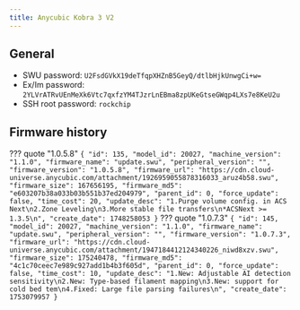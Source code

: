```yaml
---
title: Anycubic Kobra 3 V2
---
```



## General

- SWU password: `U2FsdGVkX19deTfqpXHZnB5GeyQ/dtlbHjkUnwgCi+w=`
- Ex/Im password: `2YLVrATRvUEnMeXk6Vtc7qxfzYM4TJzrLnEBma8zpUKeGtseGWqp4LXs7e8KeU2u`
- SSH root password: `rockchip`


## Firmware history

??? quote "1.0.5.8"
    ```
    {
        "id": 135,
        "model_id": 20027,
        "machine_version": "1.1.0",
        "firmware_name": "update.swu",
        "peripheral_version": "",
        "firmware_version": "1.0.5.8",
        "firmware_url": "https://cdn.cloud-universe.anycubic.com/attachment/1926959055878316033_aruz4b58.swu",
        "firmware_size": 167656195,
        "firmware_md5": "e603207b38a033b03b551b37ed204979",
        "parent_id": 0,
        "force_update": false,
        "time_cost": 20,
        "update_desc": "1.Purge volume config. in ACS Next\n2.Zone Leveling\n3.More stable file transfers\n*ACSNext >= 1.3.5\n",
        "create_date": 1748258053
    }
    ```
??? quote "1.0.7.3"
    ```
    {
        "id": 145,
        "model_id": 20027,
        "machine_version": "1.1.0",
        "firmware_name": "update.swu",
        "peripheral_version": "",
        "firmware_version": "1.0.7.3",
        "firmware_url": "https://cdn.cloud-universe.anycubic.com/attachment/1947184412124340226_niwd8xzv.swu",
        "firmware_size": 175240478,
        "firmware_md5": "4c1c70ceec7e989c927add1b4b3f605d",
        "parent_id": 0,
        "force_update": false,
        "time_cost": 10,
        "update_desc": "1.New: Adjustable AI detection sensitivity\n2.New: Type-based filament mapping\n3.New: support for cold bed tem\n4.Fixed: Large file parsing failures\n",
        "create_date": 1753079957
    }
    ```
